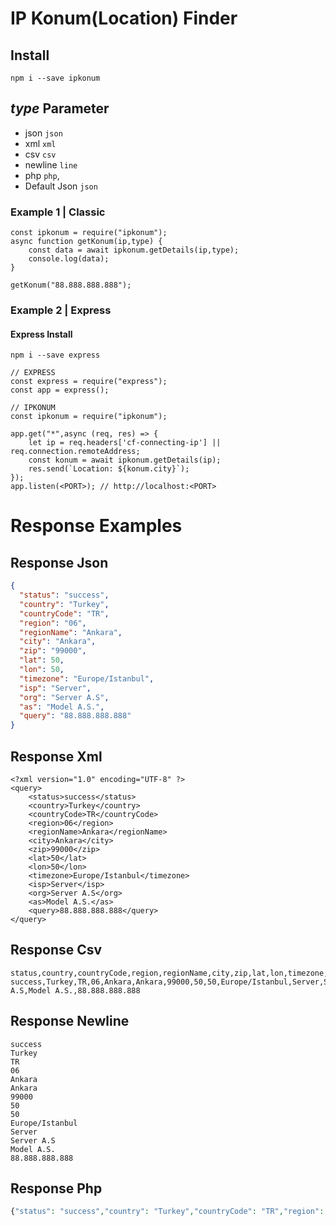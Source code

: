 # IP Konum(Location) Finder
## Install
`npm i --save ipkonum`

## _type_ Parameter
- json `json`
- xml `xml`
- csv `csv`
- newline `line`
- php `php`,
- Default Json `json`

### Example 1 | Classic
```node
const ipkonum = require("ipkonum");
async function getKonum(ip,type) {
	const data = await ipkonum.getDetails(ip,type);
	console.log(data);
}

getKonum("88.888.888.888");
```
### Example 2 | Express
#### Express Install
`npm i --save express`
```node
// EXPRESS
const express = require("express");
const app = express();

// IPKONUM
const ipkonum = require("ipkonum");

app.get("*",async (req, res) => {
	let ip = req.headers['cf-connecting-ip'] || req.connection.remoteAddress;
	const konum = await ipkonum.getDetails(ip);
	res.send(`Location: ${konum.city}`);
});
app.listen(<PORT>); // http://localhost:<PORT>
```
# Response Examples
## Response Json
```json
{
  "status": "success",
  "country": "Turkey",
  "countryCode": "TR",
  "region": "06",
  "regionName": "Ankara",
  "city": "Ankara",
  "zip": "99000",
  "lat": 50,
  "lon": 50,
  "timezone": "Europe/Istanbul",
  "isp": "Server",
  "org": "Server A.S",
  "as": "Model A.S.",
  "query": "88.888.888.888"
}
```

## Response Xml
```
<?xml version="1.0" encoding="UTF-8" ?>
<query>
	<status>success</status>
	<country>Turkey</country>
	<countryCode>TR</countryCode>
	<region>06</region>
	<regionName>Ankara</regionName>
	<city>Ankara</city>
	<zip>99000</zip>
	<lat>50</lat>
	<lon>50</lon>
	<timezone>Europe/Istanbul</timezone>
	<isp>Server</isp>
	<org>Server A.S</org>
	<as>Model A.S.</as>
	<query>88.888.888.888</query>
</query>
```

## Response Csv
```csv
status,country,countryCode,region,regionName,city,zip,lat,lon,timezone,isp,org,as,query
success,Turkey,TR,06,Ankara,Ankara,99000,50,50,Europe/Istanbul,Server,Server A.S,Model A.S.,88.888.888.888
```

## Response Newline
```
success
Turkey
TR
06
Ankara
Ankara
99000
50
50
Europe/Istanbul
Server
Server A.S
Model A.S.
88.888.888.888
```

## Response Php
```php
{"status": "success","country": "Turkey","countryCode": "TR","region": "06","regionName": "Ankara","city": "Ankara","zip": "99000","lat": 50,"lon": 50,"timezone": "Europe/Istanbul","isp": "Server","org": "Server A.S","as": "Model A.S.","query": "88.888.888.888"}
```